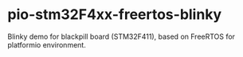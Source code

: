 # pio-stm32F4xx-freertos-blinky

Blinky demo for blackpill board (STM32F411), based on FreeRTOS for platformio environment.
